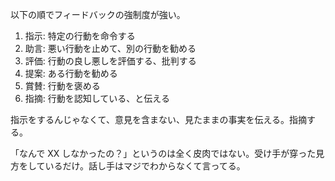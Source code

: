 以下の順でフィードバックの強制度が強い。

1. 指示: 特定の行動を命令する
2. 助言: 悪い行動を止めて、別の行動を勧める
3. 評価: 行動の良し悪しを評価する、批判する
4. 提案: ある行動を勧める
5. 賞賛: 行動を褒める
6. 指摘: 行動を認知している、と伝える

指示をするんじゃなくて、意見を含まない、見たままの事実を伝える。指摘する。

「なんで XX しなかったの？」というのは全く皮肉ではない。受け手が穿った見方をしているだけ。話し手はマジでわからなくて言ってる。
